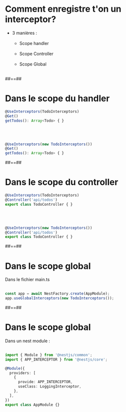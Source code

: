 # Comment enregistre t'on un interceptor?
- 3 manières : <br/><br/>
    - Scope handler<br/><br/>
    - Scope Controller<br/><br/>
    - Scope Global<br/><br/>
    
##==##

<!-- .slide: class="with-code inconsolata"-->
# Dans le scope du handler
```typescript
@UseInterceptors(TodoInterceptors)
@Get()
getTodos(): Array<Todo> { }
```
<!-- .element: class="big-code" -->
<br/><br/>

```typescript
@UseInterceptors(new TodoInterceptors())
@Get()
getTodos(): Array<Todo> { }
```
<!-- .element: class="big-code" -->

##==##

<!-- .slide: class="with-code inconsolata" -->
# Dans le scope du controller
```typescript
@UseInterceptors(TodoInterceptors)
@Controller('api/todos')
export class TodoController { }
```
<!-- .element: class="big-code" -->
<br/><br/>

```typescript
@UseInterceptors(new TodoInterceptors())
@Controller('api/todos')
export class TodoController { }
```
<!-- .element: class="big-code" -->

##==##

<!-- .slide: class="with-code inconsolata" -->
# Dans le scope global
Dans le fichier main.ts <br/><br/>

```typescript
const app = await NestFactory.create(AppModule);
app.useGlobalInterceptors(new TodoInterceptors());
```
<!-- .element: class="big-code" -->


##==##

<!-- .slide: class="with-code inconsolata" -->
# Dans le scope global
Dans un nest module : <br/><br/>

```typescript
import { Module } from '@nestjs/common';
import { APP_INTERCEPTOR } from '@nestjs/core';

@Module({
  providers: [
    {
      provide: APP_INTERCEPTOR,
      useClass: LoggingInterceptor,
    },
  ],
})
export class AppModule {}
```
<!-- .element: class="medium-code" -->
